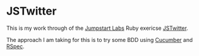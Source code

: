 JSTwitter
=========
This is my work through of the [Jumpstart Labs](http://jumpstartlab.com/)
Ruby exericse [JSTwitter](https://github.com/JumpstartLab/curriculum/blob/master/source/projects/event_reporter.markdown).

The approach I am taking for this is to try some BDD using [Cucumber](http://cukes.info/)
and [RSpec](http://rspec.info/).
